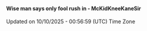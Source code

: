#### Wise man says only fool rush in - McKidKneeKaneSir
Updated on 10/10/2025 - 00:56:59 (UTC) Time Zone
